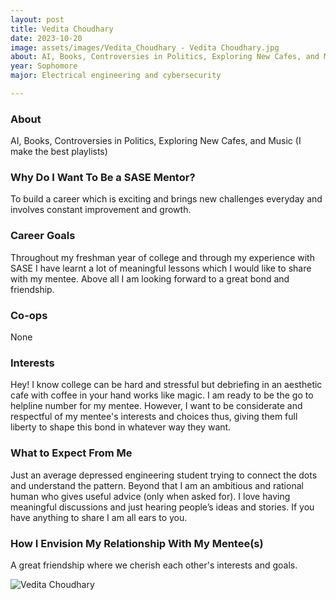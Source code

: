 ```yaml
---
layout: post
title: Vedita Choudhary  
date: 2023-10-20
image: assets/images/Vedita_Choudhary - Vedita Choudhary.jpg
about: AI, Books, Controversies in Politics, Exploring New Cafes, and Music (I make the best playlists)
year: Sophomore
major: Electrical engineering and cybersecurity 

---
```


### About

AI, Books, Controversies in Politics, Exploring New Cafes, and Music (I make the best playlists)

### Why Do I Want To Be a SASE Mentor?

To build a career which is exciting and brings new challenges everyday and involves constant improvement and growth.

### Career Goals

Throughout my freshman year of college and through my experience with SASE I have learnt a lot of meaningful lessons which I would like to share with my mentee. Above all I am looking forward to a great bond and friendship.

### Co-ops

None

### Interests

Hey! I know college can be hard and stressful but debriefing in an aesthetic cafe with coffee in your hand works like magic. I am ready to be the go to helpline number for my mentee. However, I want to be considerate and respectful of my mentee's interests and choices thus, giving them full liberty to shape this bond in whatever way they want.

### What to Expect From Me

Just an average depressed engineering student trying to connect the dots and understand the pattern. Beyond that I am an ambitious and rational human who gives useful advice (only when asked for). I love having meaningful discussions and just hearing people’s ideas and stories. If you have anything to share I am all ears to you. 

### How I Envision My Relationship With My Mentee(s) 

A great friendship where we cherish each other's interests and goals.

<div class="text-center my-5">
    <img src="https://sase-drexel.github.io/mentorship-2023/assets/images/Vedita_Choudhary - Vedita Choudhary.jpg" alt="Vedita Choudhary " class="rounded post-img" />
</div>

